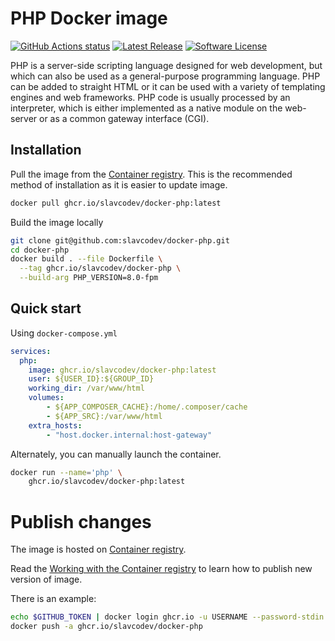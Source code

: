 # PHP Docker image

[![GitHub Actions status][ico-github-actions]][link-github]
[![Latest Release][ico-version]][link-github]
[![Software License][ico-license]][link-license]

[ico-version]: https://img.shields.io/github/tag/slavcodev/docker-php.svg?label=latest
[ico-github-actions]: https://github.com/slavcodev/docker-php/workflows/publish/badge.svg
[ico-license]: https://img.shields.io/badge/License-MIT-blue.svg

[link-github]: https://github.com/slavcodev/docker-php
[link-license]: LICENSE
[link-github-package]: https://github.com/slavcodev/docker-php/pkgs/container/docker-php

PHP is a server-side scripting language designed for web development,
but which can also be used as a general-purpose programming language.
PHP can be added to straight HTML or it can be used with a variety of templating engines and web frameworks.
PHP code is usually processed by an interpreter, which is either implemented as a native module on the web-server
or as a common gateway interface (CGI).

## Installation

Pull the image from the [Container registry][link-github-package].
This is the recommended method of installation as it is easier to update image.

```bash
docker pull ghcr.io/slavcodev/docker-php:latest
```

Build the image locally

```bash
git clone git@github.com:slavcodev/docker-php.git 
cd docker-php
docker build . --file Dockerfile \
  --tag ghcr.io/slavcodev/docker-php \
  --build-arg PHP_VERSION=8.0-fpm
```

## Quick start

Using `docker-compose.yml`

```yaml
services:
  php:
    image: ghcr.io/slavcodev/docker-php:latest
    user: ${USER_ID}:${GROUP_ID}
    working_dir: /var/www/html
    volumes:
        - ${APP_COMPOSER_CACHE}:/home/.composer/cache
        - ${APP_SRC}:/var/www/html
    extra_hosts:
        - "host.docker.internal:host-gateway"
```

Alternately, you can manually launch the container.

```bash
docker run --name='php' \
    ghcr.io/slavcodev/docker-php:latest
```

# Publish changes

The image is hosted on [Container registry][link-github-package].

Read the [Working with the Container registry](https://docs.github.com/en/packages/working-with-a-github-packages-registry/working-with-the-container-registry) 
to learn how to publish new version of image.

There is an example:

```bash
echo $GITHUB_TOKEN | docker login ghcr.io -u USERNAME --password-stdin
docker push -a ghcr.io/slavcodev/docker-php
```
